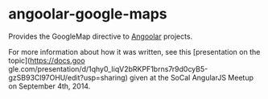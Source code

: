 angoolar-google-maps
====================

Provides the GoogleMap directive to [Angoolar](github.com/OlenDavis/angoolar) projects.

For more information about how it was written, see this [presentation on the topic](https://docs.goo
gle.com/presentation/d/1qhy0_IiqV2bRKPF1brns7r9d0cyB5-gzSB93Cl97OHU/edit?usp=sharing) given at the
SoCal AngularJS Meetup on September 4th, 2014.